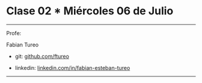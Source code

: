 # Clase 02 * Miércoles 06 de Julio

---

Profe: 

Fabian Tureo 

- git: [github.com/ftureo](github.com/ftureo)

- linkedin: [linkedin.com/in/fabian-esteban-tureo](https://linkedin.com/in/fabian-esteban-tureo)

---
